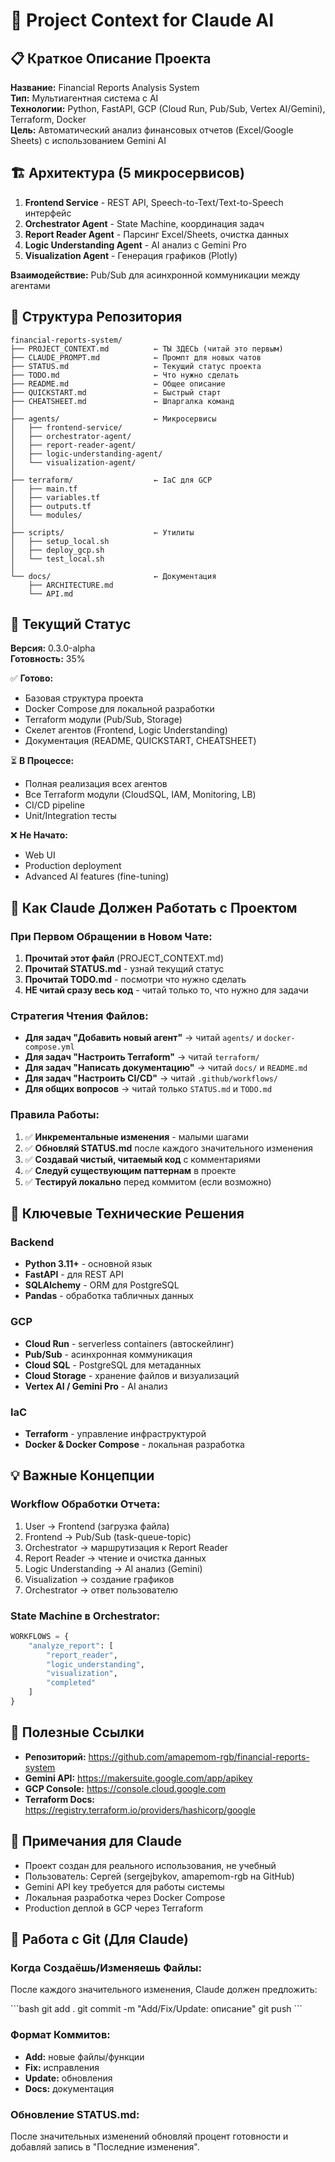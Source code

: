 # 🤖 Project Context for Claude AI

## 📋 Краткое Описание Проекта

**Название:** Financial Reports Analysis System  
**Тип:** Мультиагентная система с AI  
**Технологии:** Python, FastAPI, GCP (Cloud Run, Pub/Sub, Vertex AI/Gemini), Terraform, Docker  
**Цель:** Автоматический анализ финансовых отчетов (Excel/Google Sheets) с использованием Gemini AI

## 🏗️ Архитектура (5 микросервисов)

1. **Frontend Service** - REST API, Speech-to-Text/Text-to-Speech интерфейс
2. **Orchestrator Agent** - State Machine, координация задач
3. **Report Reader Agent** - Парсинг Excel/Sheets, очистка данных
4. **Logic Understanding Agent** - AI анализ с Gemini Pro
5. **Visualization Agent** - Генерация графиков (Plotly)

**Взаимодействие:** Pub/Sub для асинхронной коммуникации между агентами

## 📂 Структура Репозитория
```
financial-reports-system/
├── PROJECT_CONTEXT.md          ← ТЫ ЗДЕСЬ (читай это первым)
├── CLAUDE_PROMPT.md            ← Промпт для новых чатов
├── STATUS.md                   ← Текущий статус проекта
├── TODO.md                     ← Что нужно сделать
├── README.md                   ← Общее описание
├── QUICKSTART.md               ← Быстрый старт
├── CHEATSHEET.md               ← Шпаргалка команд
│
├── agents/                     ← Микросервисы
│   ├── frontend-service/
│   ├── orchestrator-agent/
│   ├── report-reader-agent/
│   ├── logic-understanding-agent/
│   └── visualization-agent/
│
├── terraform/                  ← IaC для GCP
│   ├── main.tf
│   ├── variables.tf
│   ├── outputs.tf
│   └── modules/
│
├── scripts/                    ← Утилиты
│   ├── setup_local.sh
│   ├── deploy_gcp.sh
│   └── test_local.sh
│
└── docs/                       ← Документация
    ├── ARCHITECTURE.md
    └── API.md
```

## 🎯 Текущий Статус

**Версия:** 0.3.0-alpha  
**Готовность:** 35%

✅ **Готово:**
- Базовая структура проекта
- Docker Compose для локальной разработки
- Terraform модули (Pub/Sub, Storage)
- Скелет агентов (Frontend, Logic Understanding)
- Документация (README, QUICKSTART, CHEATSHEET)

⏳ **В Процессе:**
- Полная реализация всех агентов
- Все Terraform модули (CloudSQL, IAM, Monitoring, LB)
- CI/CD pipeline
- Unit/Integration тесты

❌ **Не Начато:**
- Web UI
- Production deployment
- Advanced AI features (fine-tuning)

## 📖 Как Claude Должен Работать с Проектом

### При Первом Обращении в Новом Чате:

1. **Прочитай этот файл** (PROJECT_CONTEXT.md)
2. **Прочитай STATUS.md** - узнай текущий статус
3. **Прочитай TODO.md** - посмотри что нужно сделать
4. **НЕ читай сразу весь код** - читай только то, что нужно для задачи

### Стратегия Чтения Файлов:

- **Для задач "Добавить новый агент"** → читай `agents/` и `docker-compose.yml`
- **Для задач "Настроить Terraform"** → читай `terraform/`
- **Для задач "Написать документацию"** → читай `docs/` и `README.md`
- **Для задач "Настроить CI/CD"** → читай `.github/workflows/`
- **Для общих вопросов** → читай только `STATUS.md` и `TODO.md`

### Правила Работы:

1. ✅ **Инкрементальные изменения** - малыми шагами
2. ✅ **Обновляй STATUS.md** после каждого значительного изменения
3. ✅ **Создавай чистый, читаемый код** с комментариями
4. ✅ **Следуй существующим паттернам** в проекте
5. ✅ **Тестируй локально** перед коммитом (если возможно)

## 🔑 Ключевые Технические Решения

### Backend
- **Python 3.11+** - основной язык
- **FastAPI** - для REST API
- **SQLAlchemy** - ORM для PostgreSQL
- **Pandas** - обработка табличных данных

### GCP
- **Cloud Run** - serverless containers (автоскейлинг)
- **Pub/Sub** - асинхронная коммуникация
- **Cloud SQL** - PostgreSQL для метаданных
- **Cloud Storage** - хранение файлов и визуализаций
- **Vertex AI / Gemini Pro** - AI анализ

### IaC
- **Terraform** - управление инфраструктурой
- **Docker & Docker Compose** - локальная разработка

## 💡 Важные Концепции

### Workflow Обработки Отчета:

1. User → Frontend (загрузка файла)
2. Frontend → Pub/Sub (task-queue-topic)
3. Orchestrator → маршрутизация к Report Reader
4. Report Reader → чтение и очистка данных
5. Logic Understanding → AI анализ (Gemini)
6. Visualization → создание графиков
7. Orchestrator → ответ пользователю

### State Machine в Orchestrator:
```python
WORKFLOWS = {
    "analyze_report": [
        "report_reader",
        "logic_understanding", 
        "visualization",
        "completed"
    ]
}
```

## 🔗 Полезные Ссылки

- **Репозиторий:** https://github.com/amapemom-rgb/financial-reports-system
- **Gemini API:** https://makersuite.google.com/app/apikey
- **GCP Console:** https://console.cloud.google.com
- **Terraform Docs:** https://registry.terraform.io/providers/hashicorp/google

## 📝 Примечания для Claude

- Проект создан для реального использования, не учебный
- Пользователь: Сергей (sergejbykov, amapemom-rgb на GitHub)
- Gemini API key требуется для работы системы
- Локальная разработка через Docker Compose
- Production деплой в GCP через Terraform


## 🔄 Работа с Git (Для Claude)

### Когда Создаёшь/Изменяешь Файлы:

После каждого значительного изменения, Claude должен предложить:

\`\`\`bash
git add .
git commit -m "Add/Fix/Update: описание"
git push
\`\`\`

### Формат Коммитов:
- **Add:** новые файлы/функции
- **Fix:** исправления
- **Update:** обновления
- **Docs:** документация

### Обновление STATUS.md:
После значительных изменений обновляй процент готовности и добавляй запись в "Последние изменения".


